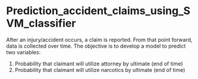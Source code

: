# Prediction_accident_claims_using_SVM_classifier

After an injury/accident occurs, a claim is reported. From that point forward, data is collected over time. The objective is to develop a model to predict two variables:
1) Probability that claimant will utilize attorney by ultimate (end of time) 
2) Probability that claimant will utilize narcotics by ultimate (end of time)
